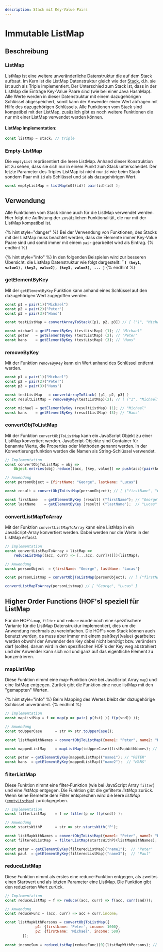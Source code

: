 ```yaml
---
description: Stack mit Key-Value Pairs
---
```


# Immutable ListMap

## Beschreibung

### ListMap

ListMap ist eine weitere unveränderliche Datenstruktur die auf dem Stack aufbaut. Im Kern ist die ListMap Datenstruktur gleich wie der [Stack](../forschungsarbeit-ip5-lambda-kalkuel/immutable-stack.md), d.h. sie ist auch als Triple implementiert. Der Unterschied zum Stack ist, dass in der ListMap die Einträge Key-Value Paare sind \(wie bei einer Java HashMap\). Alle Werte werden in dieser Datenstruktur mit einem dazugehörigen Schlüssel abgespeichert, somit kann der Anwender einen Wert abfragen mit Hilfe des dazugehörigen Schlüssels. Alle Funktionen vom Stack sind kompatibel mit der ListMap, zusäzlich gibt es noch weitere Funktionen die nur mit einer ListMap verwendet werden können.

#### ListMap Implementation:

```javascript
const listMap = stack; // triple
```

### Empty-ListMap

Die `emptyList` repräsentiert die leere ListMap. Anhand dieser Konstruktion ist zu sehen, dass sie sich nur in einem Punkt zum Stack unterscheidet. Der letzte Parameter des Triples ListMap ist nicht nur `id` wie beim Stack sondern Paar mit `id` als Schlüssel und `id` als dazugehörigen Wert.

```javascript
const emptyListMap = listMap(n0)(id)( pair(id)(id) );
```

## Verwendung

Alle Funktionen vom Stack könne auch für die ListMap verwendet werden. Hier folgt die Auflistung der zusätzlichen Funktionalität, die nur mit der ListMap kompatibel ist.

{% hint style="danger" %}
Bei der Verwendung von Funktionen, des Stacks mit der ListMap muss beachtet werden, dass die Elemente immer Key-Value Paare sind und somit immer mit einem `pair` gearbeitet wird als Eintrag.
{% endhint %}

{% hint style="info" %}
In den folgenden Beispielen wird zur besseren Übersicht, die ListMap Datenstruktur wie folgt dargestellt: ``**`[ (key1, value1), (key2, value2), (key3, value3), ... ]`**
{% endhint %}

### getElementByKey

Mit der `getElementByKey` Funktion kann anhand eines Schlüssel auf den dazugehörigen Wert zugegriffen werden.

```javascript
const p1 = pair(1)("Michael")
const p2 = pair(2)("Peter")
const p3 = pair(3)("Hans")

const testListMap = convertArrayToStack([p1, p2, p3]) // [ ("1", "Michael"), ("2", "Peter"),("3", "Hans") ]

const michael = getElementByKey (testListMap) (1); // "Michael"
const peter   = getElementByKey (testListMap) (2); // "Peter"
const hans    = getElementByKey (testListMap) (3); // "Hans"
```

### removeByKey

Mit der Funktion `removeByKey` kann ein Wert anhand des Schlüssel entfernt werden.

```javascript
const p1 = pair(1)("Michael")
const p2 = pair(2)("Peter")
const p3 = pair(3)("Hans")

const testListMap   = convertArrayToStack( [p1, p2, p3] )
const resultListMap = removeByKey(testListMap)(2); // [ ("1", "Michael"), ("3", "Hans") ]

const michael = getElementByKey (resultListMap) (1); // "Michael"
const hans    = getElementByKey (resultListMap) (3); // "Hans"
```

### convertObjToListMap

Mit der Funktion `convertObjToListMap` kann ein JavaScript Objekt zu einer ListMap konvertiert werden. JavaScript-Objekte sind Container für benannte Werte, die Properties oder Methoden genannt werden. In der Konvertierungsfunktion werden die Namen als String-Schlüssel verwendet.

```javascript
// Implementation
const convertObjToListMap = obj => 
    Object.entries(obj).reduce((acc, [key, value]) => push(acc)(pair(key)(value)), emptyListMap);

// Anwendung
const personObject = {firstName: "George", lastName: "Lucas"}

const result = convertObjToListMap(personObject); // [ ("firstName", "George"), ("lastName","Lucas") ]

const firstName   = getElementByKey (result) ("firstName"); // "George"
const lastName    = getElementByKey (result) ("lastName");  // "Lucas"
```

### convertListMapToArray

Mit der Funktion `convertListMapToArray` kann eine ListMap in ein JavaScript-Array konvertiert werden. Dabei werden nur die Werte in der ListMap erfasst.

```javascript
// Implementation
const convertListMapToArray = listMap => 
    reduceListMap((acc, curr) => [...acc, curr])([])(listMap);

// Anwendung
const personObject  = {firstName: "George", lastName: "Lucas"}

const personListmap = convertObjToListMap(personObject); // [ ("firstName", "George"), ("lastName","Lucas") ]

convertListMapToArray(personListmap) // [ "George", "Lucas" ]
```

## Higher Order Functions \(HOF's\) speziell für ListMap

Für die HOF's `map`, `filter` und `reduce` wurde noch eine spezifischere Variante für die ListMap Datenstruktur implementiert, dies um die Anwendung nochmals zu vereinfachen. Die HOF's vom Stack können auch benutzt werden, da muss aber immer mit einem pair\(key\)\(value\) gearbeitet werden obwohl der Anwender den Key dabei nicht benötigt bzw. verändern darf \(sollte\). darum wird in den spezifischen HOF's der Key weg abstrahiert und der Anwender kann sich voll und ganz auf das eigentliche Element zu konzentrieren.

### mapListMap

Diese Funktion nimmt eine map-Funktion \(wie bei JavaScript Array `map`\)  und eine listMap entgegen. Zurück gibt die Funktion eine neue listMap mit den "gemappten" Werten.

{% hint style="info" %}
Beim Mapping des Wertes bleibt der dazugehörige Schlüssel unverändert. 
{% endhint %}

```javascript
// Implementation
const mapListMap = f => map(p => pair( p(fst) )( f(p(snd)) ));

// Anwendung
const toUpperCase      = str => str.toUpperCase();

const listMapWithNames = convertObjToListMap({name1: "Peter", name2: "Hans"});

const mappedListMap    = mapListMap(toUpperCase)(listMapWithNames); // [ ("name1", "PETER"), ("name2", "HANS") ]

const peter = getElementByKey(mappedListMap)("name1"); // "PETER"
const hans  = getElementByKey(mappedListMap)("name2");  // "HANS"
```

### filterListMap

Diese Funktion nimmt eine filter-Funktion \(wie bei JavaScript Array `filter`\) und eine _listMap_ entgegen. Die Funktion gibt die gefilterte _listMap_ zurück. Wenn keine Elemente dem Filter entsprechen wird die leere _listMap_ \([`emptyListMap`](listmap.md#empty-listmap)\) zurückgegeben.

```javascript
// Implementation
const filterListMap    = f => filter(p => f(p(snd)) );

// Anwendung
const startsWithP      = str => str.startsWith('P');

const listMapWithNames = convertObjToListMap({name1: "Peter", name2: "Hans", name3: "Paul"});
const filteredListMap  = filterListMap(startsWithP)(listMapWithNames); // [ ("name1", "Peter"), ("name3", "Paul") ]

const peter = getElementByKey(filteredListMap)("name1");  // "Peter"
const paul  = getElementByKey(filteredListMap)("name3");  // "Paul"
```

### reduceListMap

Diese Funktion nimmt als erstes eine reduce-Funktion entgegen, als zweites einen Startwert und als letzten Parameter eine ListMap. Die Funktion gibt den reduzierten Wert zurück.

```javascript
// Implementation
const reduceListMap = f => reduce((acc, curr) => f(acc, curr(snd)));

// Anwendung
const reduceFunc = (acc, curr) => acc + curr.income;

const listMapWithPersons = convertObjToListMap({
              p1: {firstName: 'Peter', income: 1000},
              p2: {firstName: 'Michael', income: 500}
        });
    
const incomeSum = reduceListMap(reduceFunc)(0)(listMapWithPersons); // 1500
```



